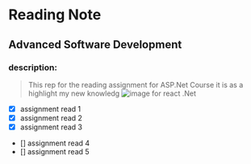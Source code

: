 # Reading Note
## Advanced Software Development
### description:
> This rep for the reading assignment for ASP.Net Course it is as a highlight my new knowledg 
![image for react .Net](https://d33wubrfki0l68.cloudfront.net/4205d0600846259a187789ac358b9107a308d949/a4ec6/img/logo.svg)
- [x] assignment read 1
- [x] assignment read 2
- [x] assignment read 3
- [] assignment read 4
- [] assignment read 5
